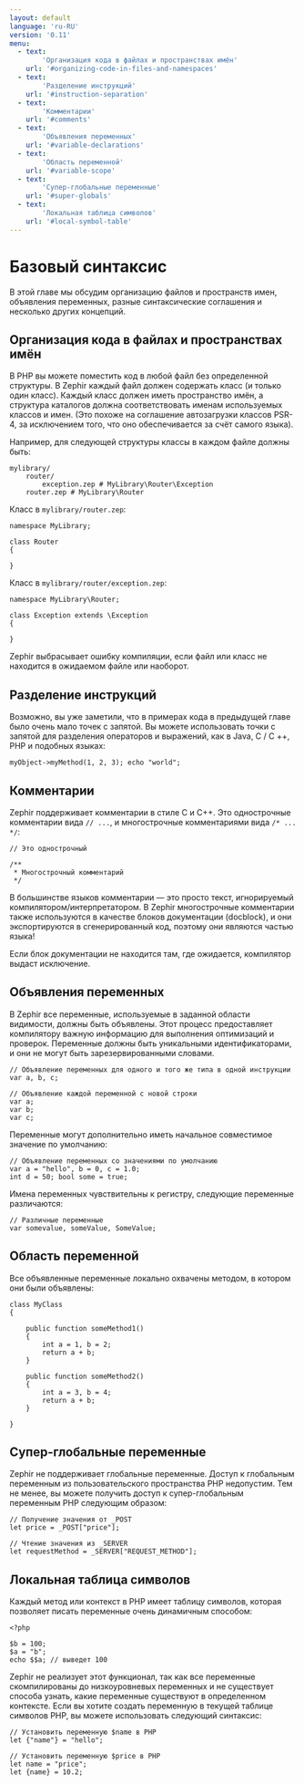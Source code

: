 ```yaml
---
layout: default
language: 'ru-RU'
version: '0.11'
menu:
  - text:
        'Организация кода в файлах и пространствах имён'
    url: '#organizing-code-in-files-and-namespaces'
  - text:
        'Разделение инструкций'
    url: '#instruction-separation'
  - text:
        'Комментарии'
    url: '#comments'
  - text:
        'Объявления переменных'
    url: '#variable-declarations'
  - text:
        'Область переменной'
    url: '#variable-scope'
  - text:
        'Супер-глобальные переменные'
    url: '#super-globals'
  - text:
        'Локальная таблица символов'
    url: '#local-symbol-table'
---
```

# Базовый синтаксис

В этой главе мы обсудим организацию файлов и пространств имен, объявления переменных, разные синтаксические соглашения и несколько других концепций.

<a name='organizing-code-in-files-and-namespaces'></a>

## Организация кода в файлах и пространствах имён

В PHP вы можете поместить код в любой файл без определенной структуры. В Zephir каждый файл должен содержать класс (и только один класс). Каждый класс должен иметь пространство имён, а структура каталогов должна соответствовать именам используемых классов и имен. (Это похоже на соглашение автозагрузки классов PSR-4, за исключением того, что оно обеспечивается за счёт самого языка).

Например, для следующей структуры классы в каждом файле должны быть:

    mylibrary/
        router/
            exception.zep # MyLibrary\Router\Exception
        router.zep # MyLibrary\Router
    

Класс в `mylibrary/router.zep`:

    namespace MyLibrary;
    
    class Router
    {
    
    }
    

Класс в `mylibrary/router/exception.zep`:

    namespace MyLibrary\Router;
    
    class Exception extends \Exception
    {
    
    }
    

Zephir выбрасывает ошибку компиляции, если файл или класс не находится в ожидаемом файле или наоборот.

<a name='instruction-separation'></a>

## Разделение инструкций

Возможно, вы уже заметили, что в примерах кода в предыдущей главе было очень мало точек с запятой. Вы можете использовать точки с запятой для разделения операторов и выражений, как в Java, C / C ++, PHP и подобных языках:

    myObject->myMethod(1, 2, 3); echo "world";
    

<a name='comments'></a>

## Комментарии

Zephir поддерживает комментарии в стиле C и C++. Это однострочные комментарии вида `// ...`, и многострочные комментариями вида `/* ... */`:

    // Это однострочный
    
    /**
     * Многострочный комментарий
     */
    

В большинстве языков комментарии — это просто текст, игнорируемый компилятором/интерпретатором. В Zephir многострочные комментарии также используются в качестве блоков документации (docblock), и они экспортируются в сгенерированный код, поэтому они являются частью языка!

Если блок документации не находится там, где ожидается, компилятор выдаст исключение.

<a name='variable-declarations'></a>

## Объявления переменных

В Zephir все переменные, используемые в заданной области видимости, должны быть объявлены. Этот процесс предоставляет компилятору важную информацию для выполнения оптимизаций и проверок. Переменные должны быть уникальными идентификаторами, и они не могут быть зарезервированными словами.

    // Объявление переменных для одного и того же типа в одной инструкции
    var a, b, c;
    
    // Объявление каждой переменной с новой строки
    var a;
    var b;
    var c;
    

Переменные могут дополнительно иметь начальное совместимое значение по умолчанию:

    // Объявление переменных со значениями по умолчанию
    var a = "hello", b = 0, c = 1.0;
    int d = 50; bool some = true;
    

Имена переменных чувствительны к регистру, следующие переменные различаются:

    // Различные переменные
    var somevalue, someValue, SomeValue;
    

<a name='variable-scope'></a>

## Область переменной

Все объявленные переменные локально охвачены методом, в котором они были объявлены:

    class MyClass
    {
    
        public function someMethod1()
        {
            int a = 1, b = 2;
            return a + b;
        }
    
        public function someMethod2()
        {
            int a = 3, b = 4;
            return a + b;
        }
    
    }
    

<a name='super-global'></a>

## Супер-глобальные переменные

Zephir не поддерживает глобальные переменные. Доступ к глобальным переменным из пользовательского пространства PHP недопустим. Тем не менее, вы можете получить доступ к супер-глобальным переменным PHP следующим образом:

    // Получение значения от _POST
    let price = _POST["price"];
    
    // Чтение значения из _SERVER
    let requestMethod = _SERVER["REQUEST_METHOD"];
    

<a name='local-symbol-table'></a>

## Локальная таблица символов

Каждый метод или контекст в PHP имеет таблицу символов, которая позволяет писать переменные очень динамичным способом:

    <?php
    
    $b = 100;
    $a = "b";
    echo $$a; // выведет 100
    

Zephir не реализует этот функционал, так как все переменные скомпилированы до низкоуровневых переменных и не существует способа узнать, какие переменные существуют в определенном контексте. Если вы хотите создать переменную в текущей таблице символов PHP, вы можете использовать следующий синтаксис:

    // Установить переменную $name в PHP
    let {"name"} = "hello";
    
    // Установить переменную $price в PHP
    let name = "price";
    let {name} = 10.2;